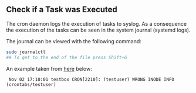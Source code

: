 ## Check if a Task was Executed
The cron daemon logs the execution of tasks to syslog. As a consequence the execution of the tasks can be seen in the system journal (systemd logs).

The journal can be viewed with the following command:

~~~~ bash
sudo journalctl
## To get to the end of the file press Shift+G
~~~~

An example taken from [here](https://bencane.com/2011/11/02/did-my-cronjob-run/) below:

~~~~
 Nov 02 17:10:01 testbox CRON[2210]: (testuser) WRONG INODE INFO (crontabs/testuser)
~~~~

